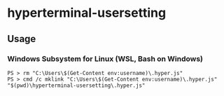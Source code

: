 # hyperterminal-usersetting

## Usage

### Windows Subsystem for Linux (WSL, Bash on Windows)

```
PS > rm "C:\Users\$(Get-Content env:username)\.hyper.js"
PS > cmd /c mklink "C:\Users\$(Get-Content env:username)\.hyper.js" "$(pwd)\hyperterminal-usersetting\.hyper.js"
```
